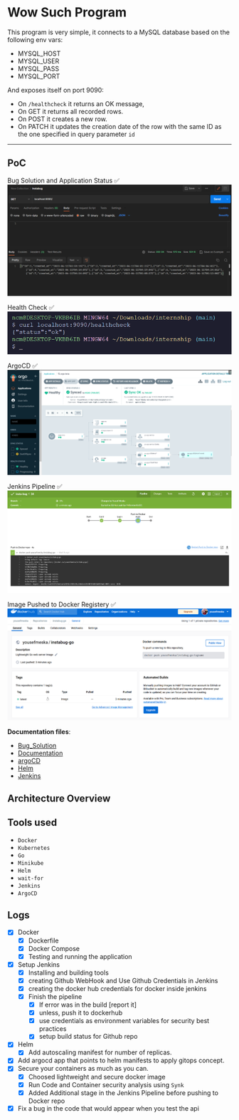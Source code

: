 # Wow Such Program

This program is very simple, it connects to a MySQL database based on the following env vars:

* MYSQL_HOST
* MYSQL_USER
* MYSQL_PASS
* MYSQL_PORT

And exposes itself on port 9090:

* On `/healthcheck` it returns an OK message,
* On GET it returns all recorded rows.
* On POST it creates a new row.
* On PATCH it updates the creation date of the row with the same ID as the one specified in query parameter `id`

-----

## PoC

Bug Solution and Application Status ✅ <br/>
![](./docs/screenshots/bug_solution.png)

Health Check ✅<br/>
![](./docs/screenshots/healthcheck.png)

ArgoCD ✅ <br/>
![](./docs/screenshots/success.png)

Jenkins Pipeline ✅ <br/>
![](./docs/screenshots/jenkins.png)

Image Pushed to Docker Registery ✅ <br/>
![](./docs/screenshots/docker_registery.png)

**Documentation files**:

* [Bug_Solution](https://github.com/MrBomber0x001/instabug-intern-2023/blob/main/docs/Bug_Solution.md)
* [Documentation](https://github.com/MrBomber0x001/instabug-intern-2023/blob/main/docs/Documentation.md)
* [argoCD](https://github.com/MrBomber0x001/instabug-intern-2023/blob/main/docs/ArgoCD.md)
* [Helm](https://github.com/MrBomber0x001/instabug-intern-2023/blob/main/docs/Helm.md)
* [Jenkins](https://github.com/MrBomber0x001/instabug-intern-2023/blob/main/docs/jenkins.md)

## Architecture Overview

## Tools used

* `Docker`
* `Kubernetes`
* `Go`
* `Minikube`
* `Helm`
* `wait-for`
* `Jenkins`
* `ArgoCD`

## Logs

* [x] Docker
  * [x] Dockerfile
  * [x] Docker Compose
  * [x] Testing and running the application

* [x] Setup Jenkins
  * [x] Installing and building tools
  * [x] creating Github WebHook and Use Github Credentials in Jenkins
  * [x] creating the docker hub credentials for docker inside jenkins
  * [x] Finish the pipeline
    * [x] If error was in the build [report it]
    * [x] unless, push it to dockerhub
    * [x] use credentials as environment variables for security best practices
    * [x] setup build status for Github repo

* [x] Helm
  * [x] Add autoscaling manifest for number of replicas.
* [x] Add argocd app that points to helm manifests to apply gitops
concept.
* [x] Secure your containers as much as you can.
  * [x] Choosed lightweight and secure docker image
  * [x] Run Code and Container security analysis using `Synk`
  * [x] Added Additional stage in the Jenkins Pipeline before pushing to Docker repo
* [x] Fix a bug in the code that would appear when you test the api
